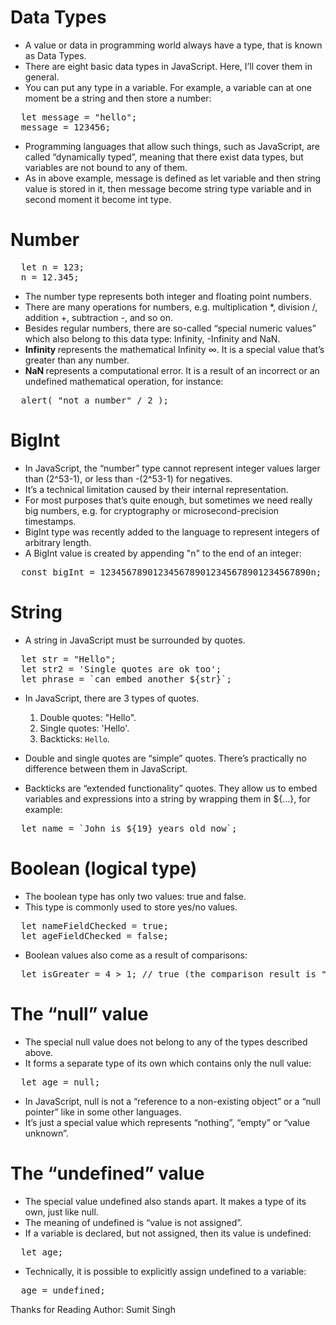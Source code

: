 # Data Types
- A value or data in programming world always have a type, that is known as Data Types. 
- There are eight basic data types in JavaScript. Here, I’ll cover them in general.
- You can put any type in a variable. For example, a variable can at one moment be a string and then store a number:
<pre>
  let message = "hello";
  message = 123456;
</pre>
- Programming languages that allow such things, such as JavaScript, are called “dynamically typed”,
 meaning that there exist data types, but variables are not bound to any of them.
- As in above example, message is defined as let variable and then string value is stored in it, then message become string type variable and in second moment it become int type.
 
# Number

<pre>
  let n = 123;
  n = 12.345;
</pre>
- The number type represents both integer and floating point numbers.
- There are many operations for numbers, e.g. multiplication *, division /, addition +, subtraction -, and so on.
- Besides regular numbers, there are so-called “special numeric values” which also belong to this data type: Infinity, -Infinity and NaN.
- <strong> Infinity </strong> represents the mathematical Infinity ∞. It is a special value that’s greater than any number.
- <strong> NaN </strong> represents a computational error. It is a result of an incorrect or an undefined mathematical operation, for instance:
<pre>
  alert( "not a number" / 2 );
</pre>

# BigInt

- In JavaScript, the “number” type cannot represent integer values larger than (2^53-1), or less than -(2^53-1) for negatives. 
- It’s a technical limitation caused by their internal representation.
- For most purposes that’s quite enough, but sometimes we need really big numbers, e.g. for cryptography or microsecond-precision timestamps.
- BigInt type was recently added to the language to represent integers of arbitrary length.
- A BigInt value is created by appending "n" to the end of an integer:
<pre>
  const bigInt = 1234567890123456789012345678901234567890n;
</pre>

# String

- A string in JavaScript must be surrounded by quotes.
<pre>
  let str = "Hello";
  let str2 = 'Single quotes are ok too';
  let phrase = `can embed another ${str}`;
</pre>

- In JavaScript, there are 3 types of quotes.
    1. Double quotes: "Hello".
    2. Single quotes: 'Hello'.
    3. Backticks: `Hello`.
   
- Double and single quotes are “simple” quotes. There’s practically no difference between them in JavaScript.
- Backticks are “extended functionality” quotes. They allow us to embed variables and expressions into a string by wrapping them in ${...}, for example:
<pre>
  let name = `John is ${19} years old now`;
</pre>

# Boolean (logical type)

- The boolean type has only two values: true and false.
- This type is commonly used to store yes/no values.
<pre>
  let nameFieldChecked = true;
  let ageFieldChecked = false;
</pre>
- Boolean values also come as a result of comparisons:
<pre>
  let isGreater = 4 > 1; // true (the comparison result is "yes")
</pre>

# The “null” value

- The special null value does not belong to any of the types described above.
- It forms a separate type of its own which contains only the null value:
<pre>
  let age = null;
</pre>
- In JavaScript, null is not a “reference to a non-existing object” or a “null pointer” like in some other languages.
- It’s just a special value which represents “nothing”, “empty” or “value unknown”.

# The “undefined” value

- The special value undefined also stands apart. It makes a type of its own, just like null.
- The meaning of undefined is “value is not assigned”.
- If a variable is declared, but not assigned, then its value is undefined:
<pre>
  let age;
</pre>
- Technically, it is possible to explicitly assign undefined to a variable:
<pre>
  age = undefined;
</pre>

Thanks for Reading
Author: Sumit Singh

